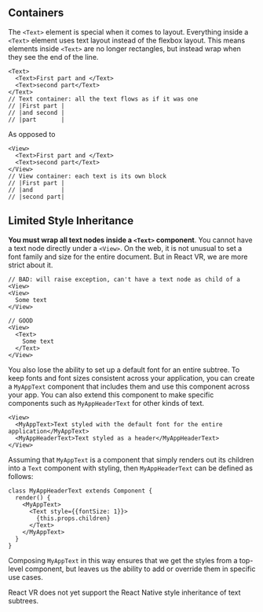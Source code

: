 


## Containers

The `<Text>` element is special when it comes to layout. Everything inside a `<Text>` element uses text layout instead of the flexbox layout. This means elements inside `<Text>` are no longer rectangles, but instead wrap when they see the end of the line.

```
<Text>
  <Text>First part and </Text>
  <Text>second part</Text>
</Text>
// Text container: all the text flows as if it was one
// |First part |
// |and second |
// |part       |
```

As opposed to

```
<View>
  <Text>First part and </Text>
  <Text>second part</Text>
</View>
// View container: each text is its own block
// |First part |
// |and        |
// |second part|
```

## Limited Style Inheritance

**You must wrap all text nodes inside a `<Text>` component**. You cannot have a text node directly under a `<View>`.
On the web, it is not unusual to set a font family and size for the entire document. But in React VR, we are more strict about it.

```
// BAD: will raise exception, can't have a text node as child of a <View>
<View>
  Some text
</View>
```

```
// GOOD
<View>
  <Text>
    Some text
  </Text>
</View>
```

You also lose the ability to set up a default font for an entire subtree. To keep fonts and font sizes consistent across your application, you can create a `MyAppText` component that includes them and use this component across your app. You can also extend this component to make specific components such as `MyAppHeaderText` for other kinds of text.

```
<View>
  <MyAppText>Text styled with the default font for the entire application</MyAppText>
  <MyAppHeaderText>Text styled as a header</MyAppHeaderText>
</View>
```

Assuming that `MyAppText` is a component that simply renders out its children into a `Text` component with styling, then `MyAppHeaderText` can be defined as follows:

```
class MyAppHeaderText extends Component {
  render() {
    <MyAppText>
      <Text style={{fontSize: 1}}>
        {this.props.children}
      </Text>
    </MyAppText>
  }
}
```

Composing `MyAppText` in this way ensures that we get the styles from a top-level component, but leaves us the ability to add or override them in specific use cases.

React VR does not yet support the React Native style inheritance of text subtrees.
